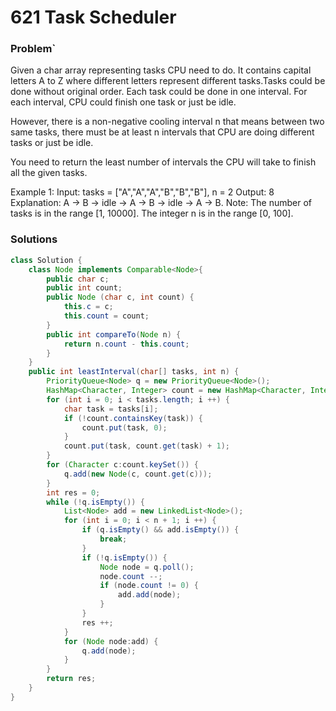 # 621 Task Scheduler

### Problem`
Given a char array representing tasks CPU need to do. It contains capital letters A to Z where different letters represent different tasks.Tasks could be done without original order. Each task could be done in one interval. For each interval, CPU could finish one task or just be idle.

However, there is a non-negative cooling interval n that means between two same tasks, there must be at least n intervals that CPU are doing different tasks or just be idle.

You need to return the least number of intervals the CPU will take to finish all the given tasks.

Example 1:
Input: tasks = ["A","A","A","B","B","B"], n = 2
Output: 8
Explanation: A -> B -> idle -> A -> B -> idle -> A -> B.
Note:
The number of tasks is in the range [1, 10000].
The integer n is in the range [0, 100].

### Solutions

```java
class Solution {
    class Node implements Comparable<Node>{
        public char c;
        public int count;
        public Node (char c, int count) {
            this.c = c;
            this.count = count;
        }
        public int compareTo(Node n) {
            return n.count - this.count;
        }
    }
    public int leastInterval(char[] tasks, int n) {
        PriorityQueue<Node> q = new PriorityQueue<Node>();
        HashMap<Character, Integer> count = new HashMap<Character, Integer>();
        for (int i = 0; i < tasks.length; i ++) {
            char task = tasks[i];
            if (!count.containsKey(task)) {
                count.put(task, 0);
            }
            count.put(task, count.get(task) + 1);
        }
        for (Character c:count.keySet()) {
            q.add(new Node(c, count.get(c)));
        }
        int res = 0;
        while (!q.isEmpty()) {
            List<Node> add = new LinkedList<Node>();
            for (int i = 0; i < n + 1; i ++) {
                if (q.isEmpty() && add.isEmpty()) {
                    break;
                }
                if (!q.isEmpty()) {
                    Node node = q.poll();
                    node.count --;
                    if (node.count != 0) {
                        add.add(node);
                    }
                }
                res ++;
            }
            for (Node node:add) {
                q.add(node);
            }
        }
        return res;
    }
}
```